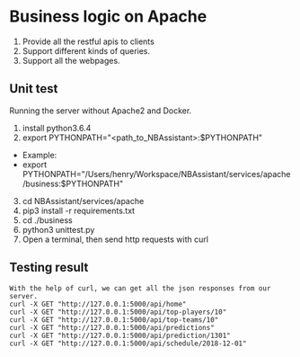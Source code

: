 # Business logic on Apache

1. Provide all the restful apis to clients
2. Support different kinds of queries.
3. Support all the webpages.

## Unit test
Running the server without Apache2 and Docker.
1. install python3.6.4
2. export PYTHONPATH="<path_to_NBAssistant>:$PYTHONPATH"
+ Example:
+ export PYTHONPATH="/Users/henry/Workspace/NBAssistant/services/apache/business:$PYTHONPATH"
3. cd NBAssistant/services/apache
4. pip3 install -r requirements.txt
5. cd ./business
6. python3 unittest.py
7. Open a terminal, then send http requests with curl

## Testing result
```
With the help of curl, we can get all the json responses from our server.
curl -X GET "http://127.0.0.1:5000/api/home"
curl -X GET "http://127.0.0.1:5000/api/top-players/10"
curl -X GET "http://127.0.0.1:5000/api/top-teams/10"
curl -X GET "http://127.0.0.1:5000/api/predictions"
curl -X GET "http://127.0.0.1:5000/api/prediction/1301"
curl -X GET "http://127.0.0.1:5000/api/schedule/2018-12-01"
```